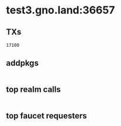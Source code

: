 # test3.gno.land:36657

## TXs
```
17100
```

## addpkgs
```
```

## top realm calls
```
```

## top faucet requesters
```
```

